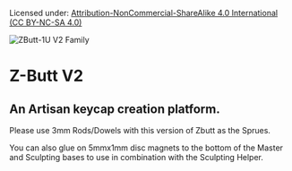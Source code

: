 Licensed under: [Attribution-NonCommercial-ShareAlike 4.0 International (CC BY-NC-SA 4.0)](https://creativecommons.org/licenses/by-nc-sa/4.0/)

![ZButt-1U V2 Family](https://github.com/imyownyear/Z-Butt/blob/master/MX/1u/1u-V2/ZButt-V2-Family.png)

# Z-Butt V2
## An Artisan keycap creation platform.

Please use 3mm Rods/Dowels with this version of Zbutt as the Sprues.

You can also glue on 5mmx1mm disc magnets to the bottom of the Master and Sculpting bases to use in combination with the Sculpting Helper.

